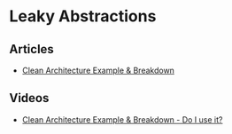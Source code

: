 # Leaky Abstractions

## Articles
- [Clean Architecture Example & Breakdown](https://codeopinion.com/clean-architecture-example-breakdown/)
## Videos
- [Clean Architecture Example & Breakdown - Do I use it?](https://www.youtube.com/watch?v=Ys_W6MyWOCw)